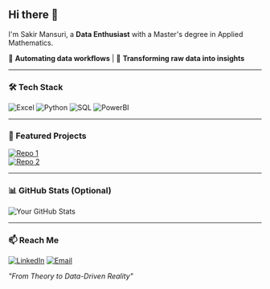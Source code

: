 ## Hi there 👋 
I'm Sakir Mansuri, a **Data Enthusiast** with a Master's degree in Applied Mathematics.  

🔹 **Automating data workflows** | 🔹 **Transforming raw data into insights**  

---

### 🛠️ Tech Stack 
![Excel](https://img.shields.io/badge/Excel-217346?style=for-the-badge&logo=microsoftexcel&logoColor=white)
![Python](https://img.shields.io/badge/Python-3776AB?style=for-the-badge&logo=python&logoColor=white)
![SQL](https://img.shields.io/badge/SQL-4479A1?style=for-the-badge&logo=postgresql&logoColor=white)
![PowerBI](https://img.shields.io/badge/PowerBI-F2C811?style=for-the-badge&logo=powerbi&logoColor=black)


---

### 🌟 Featured Projects  
[![Repo 1](https://img.shields.io/badge/🔍_Data_Pipeline-000?style=flat-square)](https://github.com/sakirmansuri/TextileMaterialAndCostAnalyser_App)  
[![Repo 2](https://img.shields.io/badge/📊_Automated_Reports-000?style=flat-square)](https://github.com/sakirmansuri/streamlit_learning_app)  

---

### 📊 GitHub Stats (Optional)  
![Your GitHub Stats](https://github-readme-stats.vercel.app/api?username=sakirmansuri&show_icons=true&theme=radical)  

---

### 📫 Reach Me  
[![LinkedIn](https://img.shields.io/badge/LinkedIn-0A66C2?style=for-the-badge&logo=linkedin&logoColor=white)](https://linkedin.com/in/sakirmansuri)
[![Email](https://img.shields.io/badge/Email-D14836?style=for-the-badge&logo=gmail&logoColor=white)](mailto:sakir.mansuri2103@gmail.com)  

*"From Theory to Data-Driven Reality"*  


